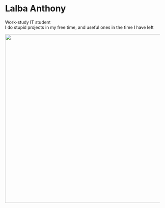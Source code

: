 # Lalba Anthony

<p>Work-study IT student<br>
I do stupid projects in my free time, and useful ones in the time I have left</p>

<!-- https://www.youtube.com/watch?v=dQw4w9WgXcQ -->

<img src="https://github-readme-stats.vercel.app/api?username=LalbaAnthony&theme=dark" width="550" />
